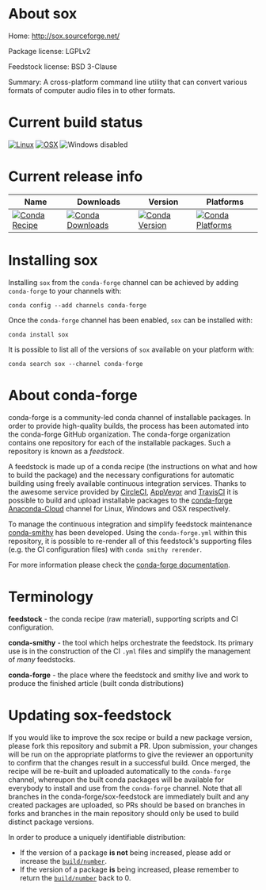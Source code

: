 About sox
=========

Home: http://sox.sourceforge.net/

Package license: LGPLv2

Feedstock license: BSD 3-Clause

Summary: A cross-platform command line utility that can convert various formats of computer audio files in to other formats.



Current build status
====================

[![Linux](https://img.shields.io/circleci/project/github/conda-forge/sox-feedstock/master.svg?label=Linux)](https://circleci.com/gh/conda-forge/sox-feedstock)
[![OSX](https://img.shields.io/travis/conda-forge/sox-feedstock/master.svg?label=macOS)](https://travis-ci.org/conda-forge/sox-feedstock)
![Windows disabled](https://img.shields.io/badge/Windows-disabled-lightgrey.svg)

Current release info
====================

| Name | Downloads | Version | Platforms |
| --- | --- | --- | --- |
| [![Conda Recipe](https://img.shields.io/badge/recipe-sox-green.svg)](https://anaconda.org/conda-forge/sox) | [![Conda Downloads](https://img.shields.io/conda/dn/conda-forge/sox.svg)](https://anaconda.org/conda-forge/sox) | [![Conda Version](https://img.shields.io/conda/vn/conda-forge/sox.svg)](https://anaconda.org/conda-forge/sox) | [![Conda Platforms](https://img.shields.io/conda/pn/conda-forge/sox.svg)](https://anaconda.org/conda-forge/sox) |

Installing sox
==============

Installing `sox` from the `conda-forge` channel can be achieved by adding `conda-forge` to your channels with:

```
conda config --add channels conda-forge
```

Once the `conda-forge` channel has been enabled, `sox` can be installed with:

```
conda install sox
```

It is possible to list all of the versions of `sox` available on your platform with:

```
conda search sox --channel conda-forge
```


About conda-forge
=================

conda-forge is a community-led conda channel of installable packages.
In order to provide high-quality builds, the process has been automated into the
conda-forge GitHub organization. The conda-forge organization contains one repository
for each of the installable packages. Such a repository is known as a *feedstock*.

A feedstock is made up of a conda recipe (the instructions on what and how to build
the package) and the necessary configurations for automatic building using freely
available continuous integration services. Thanks to the awesome service provided by
[CircleCI](https://circleci.com/), [AppVeyor](http://www.appveyor.com/)
and [TravisCI](https://travis-ci.org/) it is possible to build and upload installable
packages to the [conda-forge](https://anaconda.org/conda-forge)
[Anaconda-Cloud](http://docs.anaconda.org/) channel for Linux, Windows and OSX respectively.

To manage the continuous integration and simplify feedstock maintenance
[conda-smithy](http://github.com/conda-forge/conda-smithy) has been developed.
Using the ``conda-forge.yml`` within this repository, it is possible to re-render all of
this feedstock's supporting files (e.g. the CI configuration files) with ``conda smithy rerender``.

For more information please check the [conda-forge documentation](https://conda-forge.org/docs/).

Terminology
===========

**feedstock** - the conda recipe (raw material), supporting scripts and CI configuration.

**conda-smithy** - the tool which helps orchestrate the feedstock.
                   Its primary use is in the construction of the CI ``.yml`` files
                   and simplify the management of *many* feedstocks.

**conda-forge** - the place where the feedstock and smithy live and work to
                  produce the finished article (built conda distributions)


Updating sox-feedstock
======================

If you would like to improve the sox recipe or build a new
package version, please fork this repository and submit a PR. Upon submission,
your changes will be run on the appropriate platforms to give the reviewer an
opportunity to confirm that the changes result in a successful build. Once
merged, the recipe will be re-built and uploaded automatically to the
`conda-forge` channel, whereupon the built conda packages will be available for
everybody to install and use from the `conda-forge` channel.
Note that all branches in the conda-forge/sox-feedstock are
immediately built and any created packages are uploaded, so PRs should be based
on branches in forks and branches in the main repository should only be used to
build distinct package versions.

In order to produce a uniquely identifiable distribution:
 * If the version of a package **is not** being increased, please add or increase
   the [``build/number``](http://conda.pydata.org/docs/building/meta-yaml.html#build-number-and-string).
 * If the version of a package **is** being increased, please remember to return
   the [``build/number``](http://conda.pydata.org/docs/building/meta-yaml.html#build-number-and-string)
   back to 0.